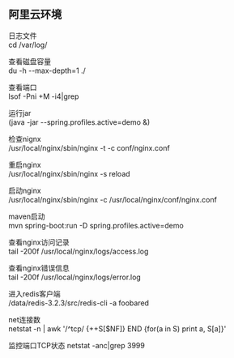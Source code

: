 ##    阿里云环境

日志文件  
cd /var/log/  

查看磁盘容量  
du -h --max-depth=1 ./  

查看端口  
lsof -Pni +M -i4|grep  

运行jar  
(java -jar  --spring.profiles.active=demo &)  

检查nignx  
/usr/local/nginx/sbin/nginx  -t -c conf/nginx.conf  

重启nginx  
/usr/local/nginx/sbin/nginx -s reload

启动nginx  
/usr/local/nginx/sbin/nginx -c /usr/local/nginx/conf/nginx.conf  

maven启动  
mvn spring-boot:run -D spring.profiles.active=demo

查看nginx访问记录  
tail -200f /usr/local/nginx/logs/access.log

查看nginx错误信息  
tail -200f /usr/local/nginx/logs/error.log  

进入redis客户端  
/data/redis-3.2.3/src/redis-cli -a foobared  

net连接数  
netstat -n | awk '/^tcp/ {++S[$NF]} END {for(a in S) print a, S[a]}'

监控端口TCP状态
netstat -anc|grep 3999  


